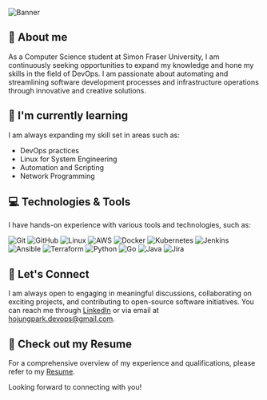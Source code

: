 ![Banner](https://github.com/hojungpark/hojungpark/blob/main/github-banner.png)

## 👋 About me

As a Computer Science student at Simon Fraser University, I am continuously seeking opportunities to expand my knowledge and hone my skills in the field of DevOps. I am passionate about automating and streamlining software development processes and infrastructure operations through innovative and creative solutions. 


## 🌱 I'm currently learning

I am always expanding my skill set in areas such as:

- DevOps practices
- Linux for System Engineering
- Automation and Scripting
- Network Programming

<!-- I'm also constantly updating my study notes on these topics, which you can find [here](https://glossy-polish-351.notion.site/Study-Notes-f313cb41bb0349e0bb60da9a4b6977b4). -->

## 💻 Technologies & Tools

I have hands-on experience with various tools and technologies, such as:

![Git](https://img.shields.io/badge/GIT-E44C30?style=for-the-badge&logo=git&logoColor=white)
![GitHub](https://img.shields.io/badge/GitHub-100000?style=for-the-badge&logo=github&logoColor=white)
![Linux](https://img.shields.io/badge/Linux-FCC624?style=for-the-badge&logo=linux&logoColor=black)
![AWS](https://img.shields.io/badge/Amazon_AWS-FF9900?style=for-the-badge&logo=amazonaws&logoColor=white)
![Docker](https://img.shields.io/badge/docker-%230db7ed.svg?style=for-the-badge&logo=docker&logoColor=white)
![Kubernetes](https://img.shields.io/badge/kubernetes-%23326ce5.svg?style=for-the-badge&logo=kubernetes&logoColor=white)
![Jenkins](https://img.shields.io/badge/Jenkins-D24939?style=for-the-badge&logo=Jenkins&logoColor=white)
![Ansible](https://img.shields.io/badge/ansible-%231A1918.svg?style=for-the-badge&logo=ansible&logoColor=white)
![Terraform](https://img.shields.io/badge/terraform-%235835CC.svg?style=for-the-badge&logo=terraform&logoColor=white)
![Python](https://img.shields.io/badge/Python-3776AB?style=for-the-badge&logo=python&logoColor=whitn)
![Go](https://img.shields.io/badge/Go-00ADD8?style=for-the-badge&logo=go&logoColor=white)
![Java](https://img.shields.io/badge/Java-007396?style=for-the-badge&logo=java&logoColor=white)
![Jira](https://img.shields.io/badge/-Jira-000?&style=for-the-badge&logo=Jira-Software&logoColor=0052CC)

## 💬 Let's Connect

I am always open to engaging in meaningful discussions, collaborating on exciting projects, and contributing to open-source software initiatives. You can reach me through [LinkedIn](https://www.linkedin.com/in/hojungpark/) or via email at hojungpark.devops@gmail.com.

## 📄 Check out my Resume

For a comprehensive overview of my experience and qualifications, please refer to my [Resume](https://github.com/hojungpark/hojungpark/blob/main/Hojung_Park_Resume.pdf).

Looking forward to connecting with you!
